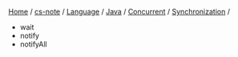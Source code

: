 [Home](https://mengxianbin.github.io) /
[cs-note](https://mengxianbin.github.io/cs-note) /
[Language](https://mengxianbin.github.io/cs-note/content/language) /
[Java](https://mengxianbin.github.io/cs-note/content/language/java) /
[Concurrent](https://mengxianbin.github.io/cs-note/content/language/java/concurrent) /
[Synchronization](https://mengxianbin.github.io/cs-note/content/language/java/concurrent/synchronization) /

* wait
* notify
* notifyAll